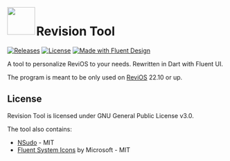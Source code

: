 

<img  align="left" src="windows/runner/resources/revision_icon.ico" width="64" height="64" />

# Revision Tool
[![Releases](https://img.shields.io/github/v/release/MeetRevision/revision-tool.svg)](https://github.com/MeetRevision/revision-tool/releases)
[![License](https://img.shields.io/github/license/MeetRevision/revision-tool.svg)](https://github.com/MeetRevision/revision-tool/blob/main/LICENSE)
[![Made with Fluent Design](https://img.shields.io/badge/fluent-design-blue?style=flat-square&color=gray&labelColor=0078D7)](https://github.com/bdlukaa/fluent_ui)
<br>

A tool to personalize ReviOS to your needs. Rewritten in Dart with Fluent UI.

The program is meant to be only used on [ReviOS](https://www.revi.cc/) 22.10 or up.

## License

Revision Tool is licensed under GNU General Public License v3.0. 

The tool also contains:
* [NSudo](https://github.com/M2Team/NSudo/) - MIT
* [Fluent System Icons](https://github.com/microsoft/fluentui-system-icons) by Microsoft - MIT
